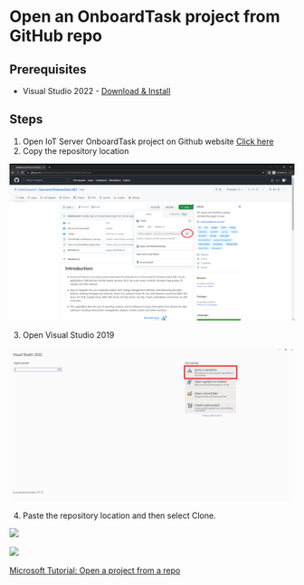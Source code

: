 # Open an OnboardTask project from GitHub repo

## Prerequisites

- Visual Studio 2022 - [Download & Install](https://visualstudio.microsoft.com/downloads/)

## Steps

1) Open IoT Server OnboardTask project on Github website [Click here](https://github.com/IntelliSenseIoT/XserverIoTOnboardTask.NET)
2) Copy the repository location

![](images/GitHub.png)

3) Open Visual Studio 2019

![](images/VS2022_Clone.png)

4) Paste the repository location and then select Clone.

![](images/VS2.png)

![](images/VS3.png)

[Microsoft Tutorial: Open a project from a repo](https://docs.microsoft.com/en-us/visualstudio/get-started/tutorial-open-project-from-repo-visual-studio-2019?view=vs-2019&tabs=vs168later)
